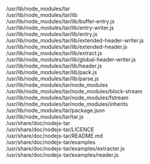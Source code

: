 /usr/lib/node\_modules/tar  
/usr/lib/node\_modules/tar/lib  
/usr/lib/node\_modules/tar/lib/buffer-entry.js  
/usr/lib/node\_modules/tar/lib/entry-writer.js  
/usr/lib/node\_modules/tar/lib/entry.js  
/usr/lib/node\_modules/tar/lib/extended-header-writer.js  
/usr/lib/node\_modules/tar/lib/extended-header.js  
/usr/lib/node\_modules/tar/lib/extract.js  
/usr/lib/node\_modules/tar/lib/global-header-writer.js  
/usr/lib/node\_modules/tar/lib/header.js  
/usr/lib/node\_modules/tar/lib/pack.js  
/usr/lib/node\_modules/tar/lib/parse.js  
/usr/lib/node\_modules/tar/node\_modules  
/usr/lib/node\_modules/tar/node\_modules/block-stream  
/usr/lib/node\_modules/tar/node\_modules/fstream  
/usr/lib/node\_modules/tar/node\_modules/inherits  
/usr/lib/node\_modules/tar/package.json  
/usr/lib/node\_modules/tar/tar.js  
/usr/share/doc/nodejs-tar  
/usr/share/doc/nodejs-tar/LICENCE  
/usr/share/doc/nodejs-tar/README.md  
/usr/share/doc/nodejs-tar/examples  
/usr/share/doc/nodejs-tar/examples/extracter.js  
/usr/share/doc/nodejs-tar/examples/reader.js  
